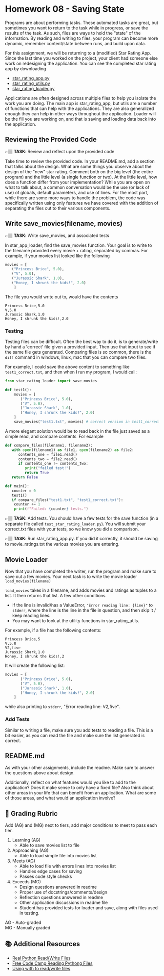 # Homework 08 - Saving State
Programs are about performing tasks. These automated tasks are great, but sometimes you want to return to the 
task while in progress, or save the results of the task. As such, files are ways to hold the "state" of
the information. By reading and writing to files, your program can become more dynamic, remember
content/state between runs, and build upon data. 

For this assignment, we will be returning to a (modified) Star Rating App. Since the last time you worked
on the project, your client had someone else work on redesigning the application. You can see the completed
star rating app by downloading

* [star_rating_app.py](star_rating_app.py)
* [star_rating_utils.py](star_rating_utils.py)
* [star_rating_loader.py](star_rating_loader.py)

Applications are often designed across multiple files to help you isolate the work you are doing. The main 
app is star_rating_app, but utils are a number of functions that can help with the applications. They are
also generalized enough they can help in other ways throughout the application. Loader will be the fill you are
working on, and that is saving and loading data back into the application. 

## Reviewing the Provided Code
👉🏽 **TASK**: Review and reflect upon the provided code

Take time to review the provided code. In your README.md, add a section that talks about the design. What are
some things you observe about the design of the "new" star rating. Comment both on the big level (the entire program)
and the little level (a single function or two). At the little level, how does a function differ from your implementation?
While you are open on what to talk about, a common conversation would be the use (or lack of use) of globals, default
parameters, and use of lines. For the most part, while there are some more ways to handle the problem, the code
was specifically written using only features we have covered with the addition of separating the files out to their
various components. 

## Write save_movies(filename, movies)
👉🏽 **TASK**: Write save_movies, and associated tests

In star_app_loader, find the save_movies function. Your goal is to write to the filename provided
every movie + rating, separated by commas. For example, if your movies list looked like the following

```python 
movies = [
   ("Princess Brice", 5.0),
   ("V", 5.0),
   ("Jurassic Shark", 1.0),
   ("Honey, I shrunk the kids!", 2.0)
    ]
```

The file you would write out to, would have the contents
```text
Princess Brice,5.0
V,5.0
Jurassic Shark,1.0
Honey, I shrunk the kids!,2.0
```

### Testing
Testing files can be difficult. Often the best way to do it, is to generate/write by hand a 'correct' file given a 
provided input. Then use that input to see if the same file gets generated.  Comparing files is so common, there is the
`diff` command in windows, linux, mac that you can compare two files.  

For example, I could save the above content to something like  `test1_correct.txt`, and then when I run my program,
I would call:

```python
from star_rating_loader import save_movies

def test1():
    movies = [
       ("Princess Brice", 5.0),
       ("V", 5.0),
       ("Jurassic Shark", 1.0),
       ("Honey, I shrunk the kids!", 2.0)
    ]
    save_movies("test1.txt", movies) # correct version in test1_correct.txt
```

A more elegant solution would be to read back in the file just saved as a simple read, and compare contents. For example

```python
def compare_files(filename1, filename2):
   with open(filename1) as file1, open(filename2) as file2:
      contents_one = file1.read()
      contents_two = file2.read()
      if contents_one != contents_two:
         print("failed test!")
         return True
   return False

def main():
   counter = 0
   test1()
   if compare_files("test1.txt", "test1_correct.txt"):
    counter += 1
    print(f"Failed: {counter} tests.")
```


👉🏽 **TASK**:  Add tests. You should have a few tests for the save function 
(in a separate file called `test_star_rating_loader.py`). You will submit your correct.txt files with
your tests, so we know you did a comparison. 

👉🏽 **TASK**: Run star_rating_app.py. If you did it correctly, it should be saving to movie_ratings.txt the
various movies you are entering. 

## Movie Loader

Now that you have completed the writer, run the program and make sure to save out a few movies. Your next task
is to write the movie loader `load_movies(filename)`

`load_movies` takes in a filename, and adds movies and ratings as tuples to a list. It then returns that list. 
A few other conditions
* If the line is invalid/has a ValueError, `"Error reading line: {line}"` to `stderr`, where the line is the line
in the file in question, and then skip it / keep reading lines. 
* You may want to look at the utility functions in star_rating_utils.

For example, if a file has the following contents:
```text
Princess Brice,5
V,5.0
V2,five
Jurassic Shark,1.0
Honey, I shrunk the kids!,2
```
It will create the following list:

```python
movies = [
       ("Princess Brice", 5.0),
       ("V", 5.0),
       ("Jurassic Shark", 1.0),
       ("Honey, I shrunk the kids!", 2.0)
    ]
```
while also printing to `stderr`, "Error reading line: V2,five".

### Add Tests
Similar to writing a file, make sure you add tests to reading a file. This is a bit easier, as you can read the file
and make sure the list generated is correct. 

## README.md
As with your other assignments, include the readme. Make sure to answer the questions above about design. 

Additionally, reflect on what features would you like to add to the application? Does it make sense to only 
have a fixed file? Also think about other areas in your life that can benefit from an application. What are
some of those areas, and what would an application involve?



## 📝 Grading Rubric


Add (AG) and (MG) next to tiers, add major conditions to meet to pass each tier. 

1. Learning (AG)
   * Able to save movies list to file
2. Approaching  (AG)
   * Able to load simple file into movies list
3. Meets  (AG)
   * Able to load file with errors lines into movies list
   * Handles edge cases for saving
   * Passes code style checks
4. Exceeds  (MG)
   * Design questions answered in readme
   * Proper use of docstrings/comments/design
   * Reflection questions answered in readme
   * Other application discussions in readme file
   * Student has provided tests for loader and save, along with files
     used in testing. 


AG - Auto-graded  
MG - Manually graded


## 📚 Additional Resources
* [Real Python Read/Write Files](https://realpython.com/read-write-files-python/)
* [Free Code Camp Reading Pythong Files](https://www.freecodecamp.org/news/how-to-read-files-in-python/)
* [Using with to read/write files](https://www.statology.org/with-open-python/)